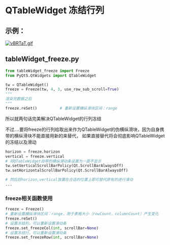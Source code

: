 # QTableWidget 冻结行列

## 示例：
[![vBRTaT.gif](https://s1.ax1x.com/2022/08/17/vBRTaT.gif)](https://imgtu.com/i/vBRTaT)

## tableWidget_freeze.py
    
```python
from tableWidget_freeze import Freeze
from PyQt5.QtWidgets import QTableWidget

tw = QTableWidget()
freeze = Freeze(tw, 4, 3, use_row_sub_scroll=True)
"""
渲染完数据之后
"""
freeze.reSet()          # 重新设置横纵滑块区间：range
```
所以就两句话完美解决QTableWidget的行列冻结

不过....要将freeze的行列给取出来作为QTableWidget的伪横纵滑块，因为自身携带的横纵滑块不能直接用新的来替代，
如果直接替代将会彻底影响QTableWidget的冻结以及滑动
```python
horizon = freeze.horizon
vertical = freeze.vertical
# 将QTableWidget自带的横纵滑动条设置为一直不显示
tw.setVerticalScrollBarPolicy(Qt.ScrollBarAlwaysOff)
tw.setHorizontalScrollBarPolicy(Qt.ScrollBarAlwaysOff)

# 然后将horizon,vertical放置在合适的位置上即可替代原有的进行滑动
...

```

### freeze相关函数使用
```python
freeze = Freeze()
# 重新设置横纵滑块区间：range，用于表格大小（rowCount，columnCount）产生变化
freeze.reSet()      
# 设置冻结列，可以重新设置滑动条
freeze.set_freezeCol(int, scrollBar=None)
# 设置冻结行，可以重新设置滑动条
freeze.set_freezeRow(int, scrollBar=None)  
```